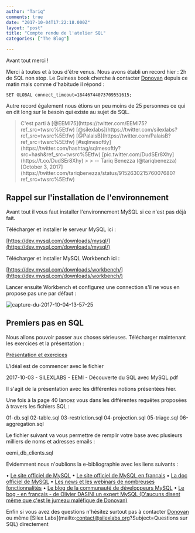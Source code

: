 ```yaml
---
author: "Tariq"
comments: true
date: "2017-10-04T17:22:18.000Z"
layout: "post"
title: "Compte rendu de l'atelier SQL"
categories: ["The Blog"]

---
```

Avant tout merci !

Merci à toutes et à tous d'être venus. Nous avons établi un record hier : 2h de SQL non stop. Le Guiness book cherche à contacter [Donovan](https://twitter.com/DonoSoftly) depuis ce matin mais comme d'habitude il répond :

`SET GLOBAL connect_timeout=18446744073709551615;`

Autre record également nous étions un peu moins de 25 personnes ce qui en dit long sur le besoin qui existe au sujet de SQL.



<blockquote>C'est parti à [@EEMI75](https://twitter.com/EEMI75?ref_src=twsrc%5Etfw) [@silexlabs](https://twitter.com/silexlabs?ref_src=twsrc%5Etfw) [@PalaisB](https://twitter.com/PalaisB?ref_src=twsrc%5Etfw) [#sqlmesoftly](https://twitter.com/hashtag/sqlmesoftly?src=hash&ref_src=twsrc%5Etfw) [pic.twitter.com/DudSEr8Xhy](https://t.co/DudSEr8Xhy)
>
> -- Tariq Benezza (@tariqbenezza) [October 3, 2017](https://twitter.com/tariqbenezza/status/915263021576007680?ref_src=twsrc%5Etfw)</blockquote>






## Rappel sur l'installation de l'environnement



Avant tout il vous faut installer l'environnement MySQL si ce n'est pas déjà fait.

Télécharger et installer le serveur MySQL ici :

[https://dev.mysql.com/downloads/mysql/](https://dev.mysql.com/downloads/mysql/)

Télécharger et installer MySQL Workbench ici :

[https://dev.mysql.com/downloads/workbench/](https://dev.mysql.com/downloads/workbench/)

Lancer ensuite Workbench et configurez une connection s'il ne vous en propose pas une par défaut :

![capture-du-2017-10-04-13-57-25](https://www.silexlabs.org/wp-content/uploads/2017/10/Capture-du-2017-10-04-13-57-25-300x198.png)



## Premiers pas en SQL



Nous allons pouvoir passer aux choses sérieuses. Télécharger maintenant les exercices et la présentation :

[Présentation et exercices](https://drive.google.com/file/d/0B2W8pIVLTLvcZmpzdlZ4RTlnWGM/view)

L'idéal est de commencer avec le fichier

2017-10-03 - SILEXLABS - EEMI - Découverte du SQL avec MySQL.pdf

Il s'agit de la présentation avec les différentes notions présentées hier.

Une fois à la page 40 lancez vous dans les différentes requêtes proposées à travers les fichiers SQL :

01-db.sql
02-table.sql
03-restriction.sql
04-projection.sql
05-triage.sql
06-aggregation.sql

Le fichier suivant va vous permettre de remplir votre base avec plusieurs milliers de noms et adresses emails :

eemi_db_clients.sql

Evidemment nous n'oublions la e-bibliographie avec les liens suivants :

• [Le site officiel de MySQL](https://www.mysql.com/)
• [Le site officiel de MySQL en français](https://www.mysql.com/fr/)
• [La doc officiel de MySQL](https://dev.mysql.com/)
• [Les news et les webinars de nombreuses fonctionnalités](https://www.mysql.com/news-and-events/on-demand-webinars/)
• [Le blog de la communauté de développeurs MySQL](http://mysqlserverteam.com/)
• [Le bog - en français - de Olivier DASINI un expert MySQL (D'aucuns disent même que c'est le jumeau maléfique de Donovan)](http://dasini.net/blog/fr/)

Enfin si vous avez des questions n'hésitez surtout pas à contacter [Donovan](https://twitter.com/DonoSoftly) ou même [Silex Labs](mailto:contact@silexlabs.org?Subject=Questions sur SQL) directement


